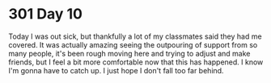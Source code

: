 # 301 Day 10

Today I was out sick, but thankfully a lot of my classmates said they had me covered. It was actually amazing seeing the outpouring of support from so many people, it's been rough moving here and trying to adjust and make friends, but I feel a bit more comfortable now that this has happened. I know I'm gonna have to catch up. I just hope I don't fall too far behind.
